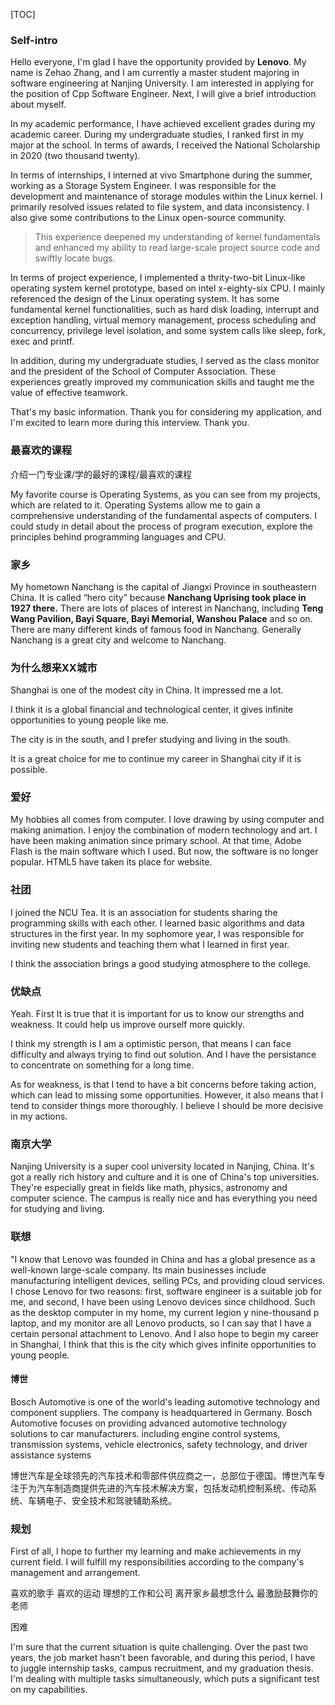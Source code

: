 [TOC]



### Self-intro

Hello everyone, I'm glad I have the opportunity provided by **Lenovo**. My name is Zehao Zhang, and I am currently a master student majoring in software engineering at Nanjing University. I am interested in applying for the position of Cpp Software Engineer. Next, I will give a brief introduction about myself.

In my academic performance, I have achieved excellent grades during my academic career. During my undergraduate studies, I ranked first in my major at the school. In terms of awards, I received the National Scholarship in 2020 (two thousand twenty). 

In terms of internships, I interned at vivo Smartphone during the summer, working as a Storage System Engineer. I was responsible for the development and maintenance of storage modules within the Linux kernel. I primarily resolved issues related to file system, and data inconsistency. I also give some contributions to the Linux open-source community.

> This experience deepened my understanding of kernel fundamentals and enhanced my ability to read large-scale project source code and swiftly locate bugs.
>

In terms of project experience,  I implemented a thrity-two-bit Linux-like operating system kernel prototype, based on intel x-eighty-six CPU.  I mainly referenced the design of the Linux operating system. It has some fundamental kernel functionalities, such as hard disk loading, interrupt and exception handling, virtual memory management, process scheduling and concurrency, privilege level isolation, and some system calls like sleep, fork, exec and printf.

In addition, during my undergraduate studies, I served as the class monitor and the president of the School of Computer Association. These experiences greatly improved my communication skills and taught me the value of effective teamwork.

That's my basic information. Thank you for considering my application, and I'm excited to learn more during this interview. Thank you.



### 最喜欢的课程

介绍一门专业课/学的最好的课程/最喜欢的课程

My favorite course is Operating Systems, as you can see from my projects, which are related to it. Operating Systems allow me to gain a comprehensive understanding of the fundamental aspects of computers. I could study in detail about the process of program execution, explore the principles behind programming languages and CPU.



### 家乡

My hometown Nanchang is the capital of Jiangxi Province in southeastern China. It is called “hero city” because **Nanchang Uprising took place in 1927 there.** There are lots of places of interest in Nanchang, including **Teng Wang Pavilion, Bayi Square, Bayi Memorial, Wanshou Palace** and so on. There are many different kinds of famous food in Nanchang. Generally Nanchang is a great city and welcome to Nanchang. 



### 为什么想来XX城市

Shanghai is one of the modest city in China. It impressed me a lot. 

I think it is a global financial and technological center, it gives infinite opportunities to young people like me.

The city is in the south, and I prefer studying and living in the south. 

It is a great choice for me to continue my career in Shanghai city if it is possible.



### 爱好

My hobbies all comes from computer. I love drawing by using computer and making animation. I enjoy the combination of modern technology and art. I have been making animation since primary school. At that time, Adobe Flash is the main software which I used. But now, the software is no longer popular. HTML5 have taken its place for website.



### 社团

I joined the NCU Tea. It is an association for students sharing the programming skills with each other. I learned basic algorithms and data structures in the first year. In my sophomore year, I was responsible for inviting new students and teaching them what I learned in first year.

I think the association brings a good studying atmosphere to the college.



### 优缺点

Yeah. First It is true that it is important for us to know our strengths and weakness. It could help us improve ourself more quickly. 

I think my strength is I am  a optimistic person, that means I can face difficulty and always trying to find out solution. And I have the persistance to concentrate on something for a long time. 

As for weakness,  is that I tend to have a bit concerns before taking action, which can lead to missing some opportunities. However, it also means that I tend to consider things more thoroughly. I believe I should be more decisive in my actions.



### 南京大学

Nanjing University is a super cool university located in Nanjing, China. It's got a really rich history and culture and it is one of China's top universities. They're especially great in fields like math, physics, astronomy and computer science. The campus is really nice and has everything you need for studying and living. 



### 联想

"I know that Lenovo was founded in China and has a global presence as a well-known large-scale company. Its main businesses include manufacturing intelligent devices, selling PCs, and providing cloud services. I chose Lenovo for two reasons: first, software engineer is a suitable job for me, and second, I have been using Lenovo devices since childhood. Such as the desktop computer in my home, my current legion y nine-thousand p laptop, and my monitor are all Lenovo products, so I can say that I have a certain personal attachment to Lenovo. And I also hope to begin my career in Shanghai, I think that this is the city which gives infinite opportunities to young people.



#### 博世

Bosch Automotive is one of the world's leading automotive technology and component suppliers. The company is headquartered in Germany. Bosch Automotive focuses on providing advanced automotive technology solutions to car manufacturers. including engine control systems, transmission systems, vehicle electronics, safety technology, and driver assistance systems

博世汽车是全球领先的汽车技术和零部件供应商之一，总部位于德国。博世汽车专注于为汽车制造商提供先进的汽车技术解决方案，包括发动机控制系统、传动系统、车辆电子、安全技术和驾驶辅助系统。

### 规划

First of all, I hope to further my learning and make achievements in my current field. I will fulfill my responsibilities according to the company's management and arrangement. 

喜欢的歌手 喜欢的运动 理想的工作和公司 离开家乡最想念什么 最激励鼓舞你的老师



困难

I'm sure that the current situation is quite challenging. Over the past two years, the job market hasn't been favorable, and during this period, I have to juggle internship tasks, campus recruitment, and my graduation thesis. I'm dealing with multiple tasks simultaneously, which puts a significant test on my capabilities.
